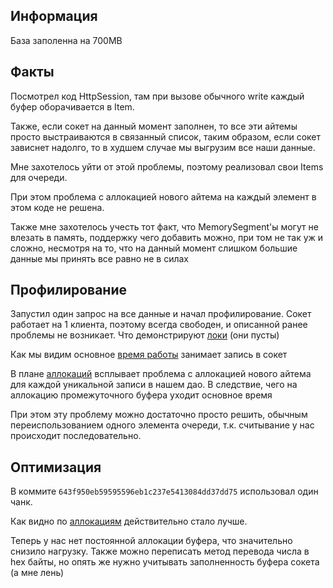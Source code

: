 ## Информация

База заполенна на 700MB

## Факты

Посмотрел код HttpSession, там при вызове обычного write каждый буфер оборачивается в Item.

Также, если сокет на данный момент заполнен, то все эти айтемы просто выстраиваются в связанный список,
таким образом, если сокет зависнет надолго, то в худшем случае мы выгрузим все наши данные.

Мне захотелось уйти от этой проблемы, поэтому реализовал свои Items для очереди.

При этом проблема с аллокацией нового айтема на каждый элемент в этом коде не решена.

Также мне захотелось учесть тот факт, что MemorySegment'ы могут не влезать в память, поддержку чего добавить можно,
при том не так уж и сложно, несмотря на то, что на данный момент слишком большие данные мы принять все равно не в силах

## Профилирование

Запустил один запрос на все данные и начал профилирование.
Сокет работает на 1 клиента, поэтому всегда свободен, и описанной ранее проблемы не возникает.
Что демонстрируют [локи](html%2Fstage6%2Fsolo_lock.html) (они пусты)

Как мы видим основное [время работы](html%2Fstage6%2Fsolo_cpu.html) занимает запись в сокет

В плане [аллокаций](html%2Fstage6%2Fsolo_alloc.html) всплывает проблема с аллокацией нового айтема для каждой
уникальной записи в нашем дао. В следствие, чего на аллокацию промежуточного буфера уходит основное время

При этом эту проблему можно достаточно просто решить, обычным переиспользованием одного элемента очереди,
т.к. считывание у нас происходит последовательно.

## Оптимизация

В коммите `643f950eb59595596eb1c237e5413084dd37dd75` использовал один чанк.

Как видно по [аллокациям](html%2Fstage6%2Foptimize_alloc.html) действительно стало лучше.
 
Теперь у нас нет постоянной аллокации буфера, что значительно снизило нагрузку.
Также можно переписать метод перевода числа в hex байты,
но опять же нужно учитывать заполненность буфера сокета (а мне лень)
